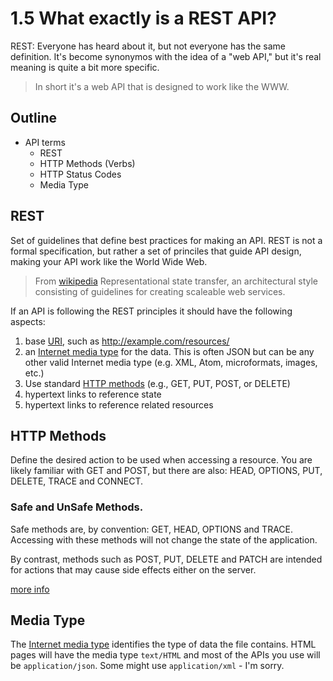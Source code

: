# 1.5 What exactly is a REST API?

REST: Everyone has heard about it, but not everyone has the same definition. It's become synonymos with the idea of a "web API," but it's real meaning is quite a bit more specific.

> In short it's a web API that is designed to work like the WWW.

## Outline
* API terms
  * REST
  * HTTP Methods (Verbs)
  * HTTP Status Codes
  * Media Type


## REST
Set of guidelines that define best practices for making an API. REST is not a formal specification, but rather a set of princiles that guide API design, making your API work like the World Wide Web.
> From [wikipedia](http://en.wikipedia.org/wiki/Representational_state_transfer) Representational state transfer, an architectural style consisting of guidelines for creating scaleable web services.

If an API is following the REST principles it should have the following aspects:

1. base [URI](http://en.wikipedia.org/wiki/URI), such as http://example.com/resources/
2. an [Internet media type](http://en.wikipedia.org/wiki/Internet_media_type) for the data. This is often JSON but can be any other valid Internet media type (e.g. XML, Atom, microformats, images, etc.)
3. Use standard [HTTP methods](http://en.wikipedia.org/wiki/HTTP_method) (e.g., GET, PUT, POST, or DELETE)
4. hypertext links to reference state
5. hypertext links to reference related resources

## HTTP Methods
Define the desired action to be used when accessing a resource. You are likely familiar with GET and POST, but there are also:
HEAD, OPTIONS, PUT, DELETE, TRACE and CONNECT.

### Safe and UnSafe Methods.
Safe methods are, by convention: GET, HEAD, OPTIONS and TRACE. Accessing with these methods will not change the state of the application.

By contrast, methods such as POST, PUT, DELETE and PATCH are intended for actions that may cause side effects either on the server.

[more info](http://en.wikipedia.org/wiki/Hypertext_Transfer_Protocol#Request_methods)

## Media Type

The [Internet media type](http://en.wikipedia.org/wiki/Internet_media_type) identifies the type of data the file contains. HTML pages will have the media type `text/HTML` and most of the APIs you use will be `application/json`. Some might use `application/xml` - I'm sorry.
